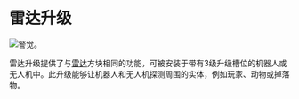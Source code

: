 # 雷达升级

![警觉。](item:computronics:oc_parts@2)

雷达升级提供了与[雷达](../block/radar.md)方块相同的功能，可被安装于带有3级升级槽位的机器人或无人机中。此升级能够让机器人和无人机探测周围的实体，例如玩家、动物或掉落物。
